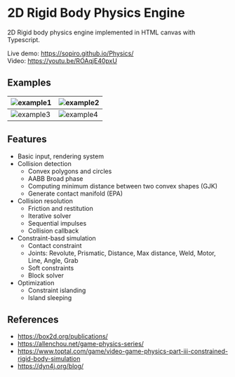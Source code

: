 # 2D Rigid Body Physics Engine

2D Rigid body physics engine implemented in HTML canvas with Typescript.

Live demo: https://sopiro.github.io/Physics/  
Video: https://youtu.be/ROAqjE40pxU  

## Examples
|![example1](.github/Animation1.gif)|![example2](.github/Animation2.gif)|
|--|--|
|![example3](.github/Animation3.gif)|![example4](.github/Animation4.gif)|

## Features
- Basic input, rendering system
- Collision detection
  - Convex polygons and circles
  - AABB Broad phase
  - Computing minimum distance between two convex shapes (GJK)
  - Generate contact manifold (EPA)
- Collision resolution 
  - Friction and restitution
  - Iterative solver
  - Sequential impulses  
  - Collision callback  
- Constraint-basd simulation
  - Contact constraint
  - Joints: Revolute, Prismatic, Distance, Max distance, Weld, Motor, Line, Angle, Grab
  - Soft constraints
  - Block solver
- Optimization
  - Constraint islanding
  - Island sleeping


## References
- https://box2d.org/publications/
- https://allenchou.net/game-physics-series/
- https://www.toptal.com/game/video-game-physics-part-iii-constrained-rigid-body-simulation
- https://dyn4j.org/blog/
